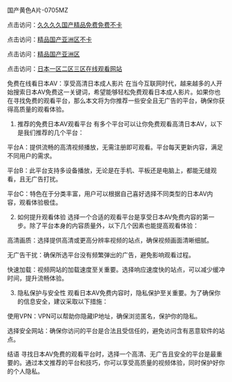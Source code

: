 
国产黄色A片-0705MZ

点击访问：<a href="https://heiliaoxwd5i8.pages.dev">久久久久国产精品免费免费不卡</a>

点击访问：<a href="https://heiliaowt0d7p.pages.dev">精品国产亚洲区不卡</a>

点击访问：<a href="https://heiliaoga6s9v.pages.dev">精品国产亚洲区</a>

点击访问：<a href="https://heiliaoow5kzm.pages.dev">日本一区二区三区在线观看网站</a>


免费在线看日本AV：享受高清日本成人影片
在当今互联网时代，越来越多的人开始搜索日本AV免费这一关键词，希望能够轻松免费观看日本成人影片。如果你也在寻找免费的观看平台，那么本文将为你推荐一些安全且无广告的平台，确保你获得高质量的观看体验。

1. 推荐的免费日本AV观看平台
有多个平台可以让你免费观看高清日本AV，以下是我们推荐的几个平台：

平台A：提供流畅的高清视频播放，无需注册即可观看。平台每天更新内容，满足不同用户的需求。

平台B：此平台支持多设备播放，无论是在手机、平板还是电脑上，都能无缝观看，且无广告打扰。

平台C：特色在于分类丰富，用户可以根据自己喜好选择不同类型的日本AV内容，观看体验极佳。

2. 如何提升观看体验
选择一个合适的观看平台是享受日本AV免费内容的第一步。除了平台本身的内容质量外，以下几个因素也能提高观看体验：

高清画质：选择提供高清或更高分辨率视频的站点，确保视频画面清晰细腻。

无广告干扰：确保所选平台没有频繁弹出的广告，避免影响观看过程。

快速加载：视频网站的加载速度至关重要。选择响应速度快的站点，可以减少缓冲时间，提升流畅体验。

3. 隐私保护与安全性
观看日本AV免费内容时，隐私保护至关重要。为了确保你的信息安全，建议采取以下措施：

使用VPN：VPN可以帮助你隐藏IP地址，确保浏览匿名，保护你的隐私。

选择安全网站：确保你访问的平台是合法且受信任的，避免访问含有恶意软件的站点。

结语
寻找日本AV免费的观看平台时，选择一个高清、无广告且安全的平台是最重要的。通过本文推荐的平台和技巧，你可以享受高质量的视频体验，同时保护好你的个人隐私。





<span style="display:none;">[Canonical link](  ）</span>
